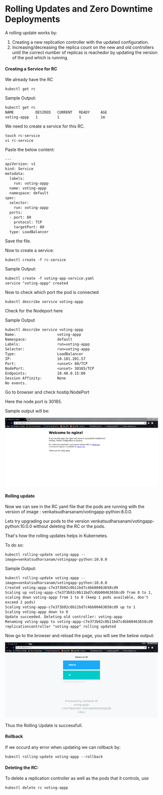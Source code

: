 # Rolling Updates and Zero Downtime Deployments

A rolling update works by:
1. Creating a new replication controller with the updated configuration.
2. Increasing/decreasing the replica count on the new and old controllers until the correct number of replicas is reachedor by updating the version of the pod which is running.

#### Creating a Service for RC
We already have the RC

```
kubectl get rc
```
Sample Output:
```
kubectl get rc
NAME          DESIRED   CURRENT   READY     AGE
voting-appp   1         1         1         1m
```

We need to create a service for this RC.
```
touch rc-service
vi rc-service
```
Paste the below content:
```
---
apiVersion: v1
kind: Service
metadata:
  labels:
    run: voting-appp
  name: voting-appp
  namespace: default
spec:
  selector:
    run: voting-appp
  ports:
  - port: 80
    protocol: TCP
    targetPort: 80
  type: LoadBalancer
```

Save the file.

Now to create a service:

```
kubectl create -f rc-service
```
Sample Output:
```
kubectl create -f voting-app-service.yaml
service "voting-appp" created
```

Now to check which port the pod is connected
```
kubectl describe service voting-appp
```
Check for the Nodeport here

Sample Output
```
kubectl describe service voting-appp
Name:                   voting-appp
Namespace:              default
Labels:                 run=voting-appp
Selector:               run=voting-appp
Type:                   LoadBalancer
IP:                     10.101.201.57
Port:                   <unset> 80/TCP
NodePort:               <unset> 30165/TCP
Endpoints:              10.40.0.15:80
Session Affinity:       None
No events.
```

Go to browser and check hostip:NodePort

Here the node port is 30165.

Sample output will be:

![alt text](images/RC-Nginx.png "Nginx Page")

#### Rolling update

Now we can see in the RC yaml file that the pods are running with the version of image : venkatsudharsanam/votingapp-python:8.0.0.

Lets try upgrading our pods to the version venkatsudharsanam/votingapp-python:10.0.0 without deleting the RC or the pods.

That's how the rolling updates helps in Kubernetes.

To do so:
```
kubectl rolling-update voting-appp --image=venkatsudharsanam/votingapp-python:10.0.0
```
Sample Output:
```
kubectl rolling-update voting-appp --image=venkatsudharsanam/votingapp-python:10.0.0
Created voting-appp-c7e373b92c0b11bd7c4bb00463658cd9
Scaling up voting-appp-c7e373b92c0b11bd7c4bb00463658cd9 from 0 to 1, scaling down voting-appp from 1 to 0 (keep 1 pods available, don't exceed 2 pods)
Scaling voting-appp-c7e373b92c0b11bd7c4bb00463658cd9 up to 1
Scaling voting-appp down to 0
Update succeeded. Deleting old controller: voting-appp
Renaming voting-appp to voting-appp-c7e373b92c0b11bd7c4bb00463658cd9
replicationcontroller "voting-appp" rolling updated
```

Now go to the browser and reload the page, you will see the below output:


![alt text](images/RC-Vote.png "Vote Page")

Thus the Rolling Update is successfull.
#### Rollback
If we occurd any error when updating we can rollback by:
```
kubectl rolling-update voting-appp --rollback
```

#### Deleting the RC:

To delete a replication controller as well as the pods that it controls, use

```
kubectl delete rc voting-appp
```
